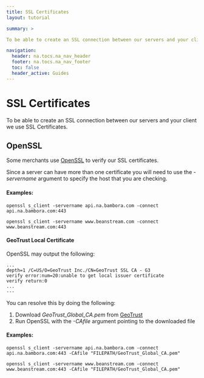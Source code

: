 ```yaml
---
title: SSL Certificates
layout: tutorial

summary: >

To be able to create an SSL connection between our servers and your client we use SSL Certificates.  

navigation:
  header: na.tocs.na_nav_header
  footer: na.tocs.na_nav_footer
  toc: false
  header_active: Guides
---
```


# SSL Certificates 

To be able to create an SSL connection between our servers and your client we use SSL Certificates. 

## OpenSSL

Some merchants use [OpenSSL](https://www.openssl.org) to verify our SSL certificates. 

Since a server can have more than one certificate you will need to use the _-servername_ argument to specify the host that you are checking.

#### Examples:
```shell
openssl s_client -servername api.na.bambora.com -connect api.na.bambora.com:443
```
```shell
openssl s_client -servername www.beanstream.com -connect www.beanstream.com:443
```

#### GeoTrust Local Certificate
OpenSSL may output the following:
```shell
...
depth=1 /C=US/O=GeoTrust Inc./CN=GeoTrust SSL CA - G3
verify error:num=20:unable to get local issuer certificate
verify return:0
...
---
```
You can resolve this by doing the following:
 1. Download *GeoTrust_Global_CA.pem* from [GeoTrust](https://www.geotrust.com/resources/root-certificates/index.html)
 2. Run OpenSSL with the _-CAfile_ argument pointing to the downloaded file
#### Examples:
  ```shell
  openssl s_client -servername api.na.bambora.com -connect api.na.bambora.com:443 -CAfile "FILEPATH/GeoTrust_Global_CA.pem"
  ```
 ```shell
 openssl s_client -servername www.beanstream.com -connect www.beanstream.com:443 -CAfile "FILEPATH/GeoTrust_Global_CA.pem"
 ```